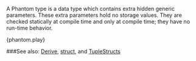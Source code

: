 A Phantom type is a data type which contains extra hidden
generic parameters. These extra parameters hold no storage values.
They are checked statically at compile time and only
at compile time; they have no run-time behavior.

{phantom.play}

###See also:
[Derive](http://rustbyexample.com/trait/derive.html),
[struct](http://rustbyexample.com/structs.html), and
[TupleStructs](http://rustbyexample.com/structs.html)
